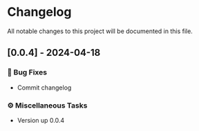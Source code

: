 # Changelog

All notable changes to this project will be documented in this file.

## [0.0.4] - 2024-04-18

### 🐛 Bug Fixes

- Commit changelog

### ⚙️ Miscellaneous Tasks

- Version up 0.0.4

<!-- generated by git-cliff -->
